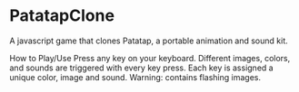 # PatatapClone
A javascript game that clones Patatap,  a portable animation and sound kit. 

How to Play/Use
Press any key on your keyboard. Different images, colors, and sounds are triggered with every key press. Each key is assigned a unique color, image and sound.
Warning: contains flashing images.
